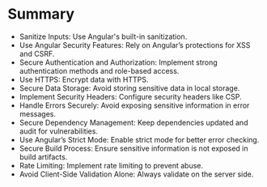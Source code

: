 # Summary
- Sanitize Inputs: Use Angular's built-in sanitization.
- Use Angular Security Features: Rely on Angular’s protections for XSS and CSRF.
- Secure Authentication and Authorization: Implement strong authentication methods and role-based access.
- Use HTTPS: Encrypt data with HTTPS.
- Secure Data Storage: Avoid storing sensitive data in local storage.
- Implement Security Headers: Configure security headers like CSP.
- Handle Errors Securely: Avoid exposing sensitive information in error messages.
- Secure Dependency Management: Keep dependencies updated and audit for vulnerabilities.
- Use Angular’s Strict Mode: Enable strict mode for better error checking.
- Secure Build Process: Ensure sensitive information is not exposed in build artifacts.
- Rate Limiting: Implement rate limiting to prevent abuse.
- Avoid Client-Side Validation Alone: Always validate on the server side.
